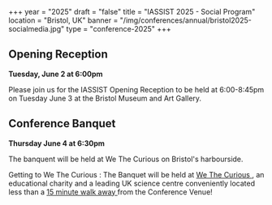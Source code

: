 +++
year = "2025"
draft = "false"
title = "IASSIST 2025 - Social Program"
location = "Bristol, UK"
banner = "/img/conferences/annual/bristol2025-socialmedia.jpg"
type = "conference-2025"
+++

## Opening Reception

**Tuesday, June 2 at 6:00pm**

Please join us for the IASSIST Opening Reception to be held at 6:00-8:45pm on Tuesday June 3 at the Bristol Museum and Art Gallery.

## Conference Banquet 

**Thursday June 4 at 6:30pm**

The banquent will be held at We The Curious on Bristol's harbourside. 

Getting to We The Curious
: The Banquet will be held at [We The Curious <span class="fas fa-external-link-alt"></span>](https://www.wethecurious.org/), an educational charity and a leading UK science centre conveniently located less than a [15 minute walk away <span class="fas fa-external-link-alt"></span>](https://maps.app.goo.gl/zaVkdMj2w9T6Smjv6) from the Conference Venue! 